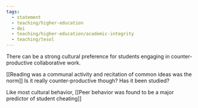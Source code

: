 ```yaml
---
tags: 
  - statement
  - teaching/higher-education
  - dei
  - teaching/higher-education/academic-integrity
  - teaching/tesol
---
```

There can be a strong cultural preference for students engaging in counter-productive collaborative work.

[[Reading was a communal activity and recitation of common ideas was the norm]]
Is it really counter-productive though? Has it been studied?

Like most cultural behavior, [[Peer behavior was found to be a major predictor of student cheating]]